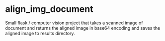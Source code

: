 # align_img_document
Small flask / computer vision project that takes a scanned image of document and returns the aligned image in base64 encoding and saves the aligned image to results directory. 
